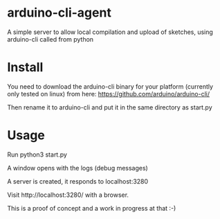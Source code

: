 # arduino-cli-agent
A simple server to allow local compilation and upload of sketches, using arduino-cli called from python

# Install

You need to download the arduino-cli binary for your platform (currently only tested on linux) from here: https://github.com/arduino/arduino-cli/

Then rename it to arduino-cli and put it in the same directory as start.py

# Usage
Run python3 start.py

A window opens with the logs (debug messages)

A server is created, it responds to localhost:3280

Visit http://localhost:3280/ with a browser.

This is a proof of concept and a work in progress at that :-)
